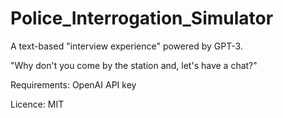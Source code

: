 # Police_Interrogation_Simulator
A text-based "interview experience" powered by GPT-3.

"Why don't you come by the station and, let's have a chat?"


Requirements: OpenAI API key

Licence: MIT
